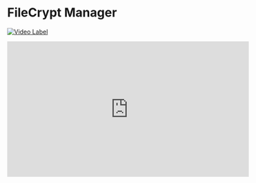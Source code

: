 # FileCrypt Manager

[![Video Label](http://img.youtube.com/vi/uLR1RNqJ1Mw/0.jpg)](https://youtu.be/z339k6qQy3g?list=PLKtaJP4OQmrx0sFNMoOvnbkKGwpXmtese=0s)
<iframe width="560" height="315" src="https://youtu.be/z339k6qQy3g?list=PLKtaJP4OQmrx0sFNMoOvnbkKGwpXmtese" frameborder="0" allowfullscreen></iframe>
